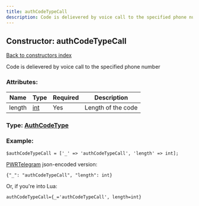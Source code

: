 ```yaml
---
title: authCodeTypeCall
description: Code is delievered by voice call to the specified phone number
---
```

## Constructor: authCodeTypeCall  
[Back to constructors index](index.md)



Code is delievered by voice call to the specified phone number

### Attributes:

| Name     |    Type       | Required | Description |
|----------|---------------|----------|-------------|
|length|[int](../types/int.md) | Yes|Length of the code|



### Type: [AuthCodeType](../types/AuthCodeType.md)


### Example:

```
$authCodeTypeCall = ['_' => 'authCodeTypeCall', 'length' => int];
```  

[PWRTelegram](https://pwrtelegram.xyz) json-encoded version:

```
{"_": "authCodeTypeCall", "length": int}
```


Or, if you're into Lua:  


```
authCodeTypeCall={_='authCodeTypeCall', length=int}

```


